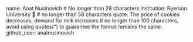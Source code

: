 name: Anat Nusinovich # No longer than 28 characters
institution: Ryerson University 🚩 # no longer than 58 characters
quote: The price of cookies decreases, demand for milk increases # no longer than 100 characters, avoid using quotes(") to guarantee the format remains the same.
github_user: anatnusinovich